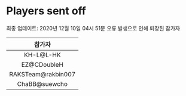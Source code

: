 # Players sent off
최종 업데이트: 2020년 12월 10일 04시 51분
오류 발생으로 인해 퇴장된 참가자




| 참가자 |
|:---:|
| KH-L@L-HK |
| EZ@CDoubleH |
| RAKSTeam@rakbin007 |
| ChaBB@suewcho |